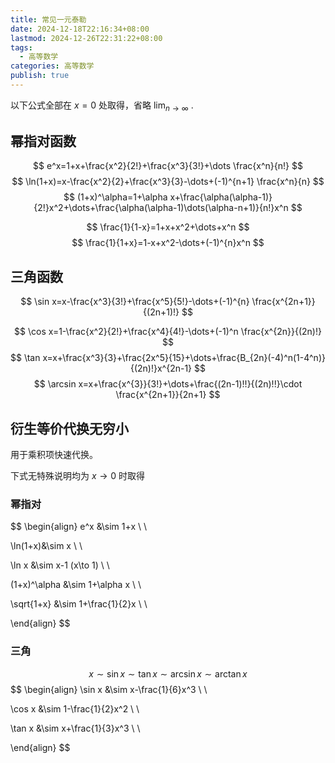 ```yaml
---
title: 常见一元泰勒
date: 2024-12-18T22:16:34+08:00
lastmod: 2024-12-26T22:31:22+08:00
tags:
  - 高等数学
categories: 高等数学
publish: true
---
```


以下公式全部在 $x=0$ 处取得，省略 $\lim_{ n \to \infty }$ .

## 幂指对函数

$$
e^x=1+x+\frac{x^2}{2!}+\frac{x^3}{3!}+\dots \frac{x^n}{n!}
$$
$$
\ln(1+x)=x-\frac{x^2}{2}+\frac{x^3}{3}-\dots+(-1)^{n+1} \frac{x^n}{n}
$$
$$
(1+x)^\alpha=1+\alpha x+\frac{\alpha(\alpha-1)}{2!}x^2+\dots+\frac{\alpha(\alpha-1)\dots(\alpha-n+1)}{n!}x^n
$$

$$
\frac{1}{1-x}=1+x+x^2+\dots+x^n
$$
$$
\frac{1}{1+x}=1-x+x^2-\dots+(-1)^{n}x^n
$$
## 三角函数
$$
\sin x=x-\frac{x^3}{3!}+\frac{x^5}{5!}-\dots+(-1)^{n} \frac{x^{2n+1}}{(2n+1)!}
$$

$$
\cos x=1-\frac{x^2}{2!}+\frac{x^4}{4!}-\dots+(-1)^n \frac{x^{2n}}{(2n)!}
$$
$$
\tan x=x+\frac{x^3}{3}+\frac{2x^5}{15}+\dots+\frac{B_{2n}(-4)^n(1-4^n)}{(2n)!}x^{2n-1}
$$
$$
\arcsin x=x+\frac{x^{3}}{3!}+\dots+\frac{(2n-1)!!}{(2n)!!}\cdot \frac{x^{2n+1}}{2n+1}
$$

## 衍生等价代换无穷小

用于乘积项快速代换。

下式无特殊说明均为 $x\to 0$ 时取得

### 幂指对

$$
\begin{align}
e^x &\sim 1+x \\ \\

\ln(1+x)&\sim x \\ \\

\ln x &\sim x-1 (x\to 1) \\ \\

(1+x)^\alpha &\sim 1+\alpha x \\ \\

\sqrt{1+x} &\sim 1+\frac{1}{2}x \\ \\

\end{align}
$$

### 三角

$$
x \sim \sin x \sim \tan x \sim \arcsin x \sim \arctan x
$$
$$
\begin{align}
\sin x &\sim x-\frac{1}{6}x^3 \\ \\

\cos x &\sim 1-\frac{1}{2}x^2 \\ \\

\tan x &\sim x+\frac{1}{3}x^3 \\ \\

\end{align}
$$

